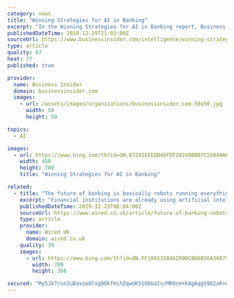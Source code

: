 ```yaml
---
category: news
title: "Winning Strategies for AI in Banking"
excerpt: "In the Winning Strategies for AI in Banking report, Business Insider Intelligence looks at several effective strategies used to capture AI's potential in banking, and details how financial institutions like Citi and US Bank have successfully implemented some of these strategies."
publishedDateTime: 2019-12-19T21:02:00Z
sourceUrl: https://www.businessinsider.com/intelligence/winning-strategies-for-ai-in-banking
type: article
quality: 67
heat: 77
published: true

provider:
  name: Business Insider
  domain: businessinsider.com
  images:
    - url: /assets/images/organizations/businessinsider.com-50x50.jpg
      width: 50
      height: 50

topics:
  - AI

images:
  - url: https://www.bing.com/th?id=ON.87291EEEDB46FDF28249BB07C55044A6
    width: 450
    height: 700
    title: "Winning Strategies for AI in Banking"

related:
  - title: "The future of banking is basically robots running everything"
    excerpt: "Financial institutions are already using artificial intelligence to cut costs and deliver new services ... whether that’s by a call centre agent, or a robot that impersonates a mortgage vendor. The big change in financial services will come when customers use AI to assess offers from financial institutions. They will have access to AI ..."
    publishedDateTime: 2019-12-23T06:04:00Z
    sourceUrl: https://www.wired.co.uk/article/future-of-banking-robots
    type: article
    provider:
      name: Wired UK
      domain: wired.co.uk
    quality: 39
    images:
      - url: https://www.bing.com/th?id=ON.FF100133A46209DCB66B36A36075374F
        width: 700
        height: 366

secured: "My5Jk7/on3uBavzo0lVg9OkfHihZqwUK51O6baIs/MR0cm+KAgAqg59k2oR+nOeRD5yQQhEhz15BUR6b+66g/kOCVVshBLHxUH3wmBoRCb2QuWlisFvGQQkfVQdzg6+dVSTl+Gfd26s3ns/gxUgwkPmve4xjj+hva9BZ+BUM/C5aOFZsJRoj+iidA/kYFlRp8LGlAovG1LYcTjdpBTShTYEcIk0z6D0oXvbZLi/I9obae5tS7nQS/nzVblSHc28kjtnNbZpKu91FXXF+EvJBuA==;PDsW9FnvjDTHg5f3dOfZsQ=="
---
```



